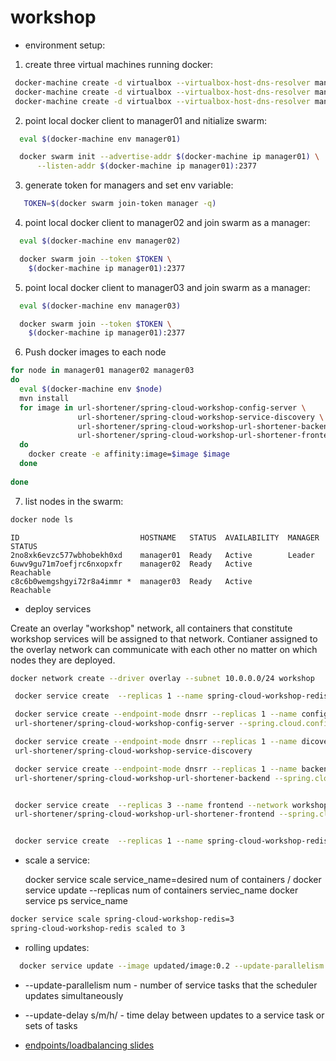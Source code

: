 # workshop

* environment setup:

1. create three virtual machines running docker:
 ```sh
  docker-machine create -d virtualbox --virtualbox-host-dns-resolver manager01
  docker-machine create -d virtualbox --virtualbox-host-dns-resolver manager02
  docker-machine create -d virtualbox --virtualbox-host-dns-resolver manager03
 ```

2. point local docker client to manager01 and nitialize swarm:
 ```sh
   eval $(docker-machine env manager01) 

   docker swarm init --advertise-addr $(docker-machine ip manager01) \
       --listen-addr $(docker-machine ip manager01):2377
 ```

3. generate token for managers and set env variable:
 ```sh
    TOKEN=$(docker swarm join-token manager -q)
 ```

4. point local docker client to manager02 and join swarm as a manager:
 ```sh
   eval $(docker-machine env manager02)

   docker swarm join --token $TOKEN \
     $(docker-machine ip manager01):2377
 ```

5. point local docker client to manager03 and join swarm as a manager:
 ```sh
   eval $(docker-machine env manager03)

   docker swarm join --token $TOKEN \
     $(docker-machine ip manager01):2377
 ```

6. Push docker images to each node
  ```sh
  for node in manager01 manager02 manager03
  do
    eval $(docker-machine env $node)
    mvn install
    for image in url-shortener/spring-cloud-workshop-config-server \
                 url-shortener/spring-cloud-workshop-service-discovery \
                 url-shortener/spring-cloud-workshop-url-shortener-backend \
                 url-shortener/spring-cloud-workshop-url-shortener-frontend
    do
      docker create -e affinity:image=$image $image
    done
                
  done
  ```

7. list nodes in the swarm: 
 ```sh
 docker node ls
 ```
 ``` 
 ID                           HOSTNAME   STATUS  AVAILABILITY  MANAGER STATUS
 2no8xk6evzc577wbhobekh0xd    manager01  Ready   Active        Leader
 6uwv9gu71m7oefjrc6nxopxfr    manager02  Ready   Active        Reachable
 c8c6b0wemgshgyi72r8a4immr *  manager03  Ready   Active        Reachable
 ```
 
 * deploy services
 
 Create an overlay "workshop" network, all containers that constitute workshop services will be assigned to that network.
 Contianer assigned to the overlay network can communicate with each other no matter on which nodes they are deployed.
 
 ```sh
 docker network create --driver overlay --subnet 10.0.0.0/24 workshop 
```


 ```sh
  docker service create  --replicas 1 --name spring-cloud-workshop-redis   --network workshop  redis

  docker service create --endpoint-mode dnsrr --replicas 1 --name config-server --network workshop \
  url-shortener/spring-cloud-workshop-config-server --spring.cloud.config.server.git.uri=$REPO

  docker service create --endpoint-mode dnsrr --replicas 1 --name dicovery-service --network workshop \
  url-shortener/spring-cloud-workshop-service-discovery

  docker service create --endpoint-mode dnsrr --replicas 1 --name backend --network workshop \
  url-shortener/spring-cloud-workshop-url-shortener-backend --spring.cloud.config.uri=http://config-server:8888/


  docker service create  --replicas 3 --name frontend --network workshop  -p 8080:8080 \
  url-shortener/spring-cloud-workshop-url-shortener-frontend --spring.cloud.config.uri=http://config-server:8888


  docker service create  --replicas 1 --name spring-cloud-workshop-redis   --network workshop  redis
 ```

* scale a service:

  docker service scale service_name=desired num of containers / docker service update --replicas num of containers serviec_name
  docker service ps service_name
  
 ```sh
 docker service scale spring-cloud-workshop-redis=3
 spring-cloud-workshop-redis scaled to 3
 ```
 
* rolling updates:

 ```sh
   docker service update --image updated/image:0.2 --update-parallelism 2 --update-delay 60s service_name
 ```
 
  * --update-parallelism num - number of service tasks that the scheduler updates simultaneously 
  * --update-delay s/m/h/ - time delay between updates to a service task or sets of tasks

* [endpoints/loadbalancing slides](https://docs.google.com/presentation/d/1DFnw6DQq83Chd8ybxu1uQK3r4iUwgElL2uCAyPkukqw/edit#slide=id.p)







